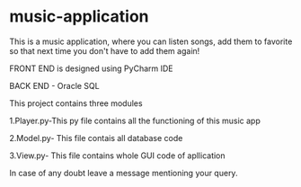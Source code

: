 # music-application
This is a music application, where you can listen songs, add them to favorite so that next time you don't have to add them again!

FRONT END is designed using PyCharm IDE

BACK END - Oracle SQL

This project contains three modules

1.Player.py-This py file contains all the functioning of this music app

2.Model.py- This file contais all database code

3.View.py- This file contains whole GUI code of apllication

In case of any doubt leave a message mentioning your query.

